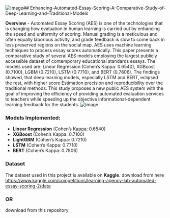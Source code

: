 ![image](https://github.com/user-attachments/assets/d412f9ad-38cd-479d-a102-c20d1e8f29ce)## Enhancing-Automated-Essay-Scoring-A-Comparative-Study-of-Deep-Learning-and-Traditional-Models

**Overview** - Automated Essay Scoring (AES) is one of the technologies that is changing how evaluation in human learning is carried out by enhancing the speed and uniformity of
scoring. Manual grading is a meticulous and often equally laborious activity, and grade feedback is slow to come back in less preserved regions on the social map. AES uses 
machine learning techniques to process essay scores automatically. This paper presents a comparative study of several AES models employing the largest publicly accessible
dataset of contemporary educational standards essays. The models used are: Linear Regression (Cohen’s Kappa: 0.6540), XGBoost (0.7100), LGBM (0.7210), LSTM (0.7710), and BERT
(0.7806). The findings showed, that deep learning models, especially LSTM and BERT, eclipsed the rest, with higher score Estimation precision and reproducibility over the
traditional methods. This study proposes a new public AES system with the goal of improving the efficiency of providing automated evaluation services to teachers while speeding up the objective informational-dependent learning feedback for the students.
![image](https://github.com/user-attachments/assets/6f296225-a68d-42a6-ac2c-81f9f96d2c80)


###  Models Implemented:
- **Linear Regression** (Cohen’s Kappa: 0.6540)
- **XGBoost** (Cohen’s Kappa: 0.7100)
- **LightGBM** (Cohen’s Kappa: 0.7210)
- **LSTM** (Cohen’s Kappa: 0.7710)
- **BERT** (Cohen’s Kappa: 0.7806)

### Dataset  
The dataset used in this project is available on **Kaggle**.
download from here https://www.kaggle.com/competitions/learning-agency-lab-automated-essay-scoring-2/data
### OR
download from this repository
